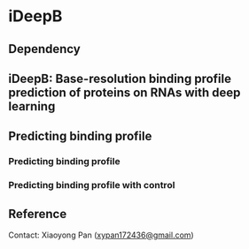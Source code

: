 # iDeepB

## Dependency

## iDeepB: Base-resolution binding profile prediction of proteins on RNAs with deep learning



## Predicting binding profile

### Predicting binding profile 

### Predicting binding profile with control

## Reference
Contact: Xiaoyong Pan (xypan172436@gmail.com)
